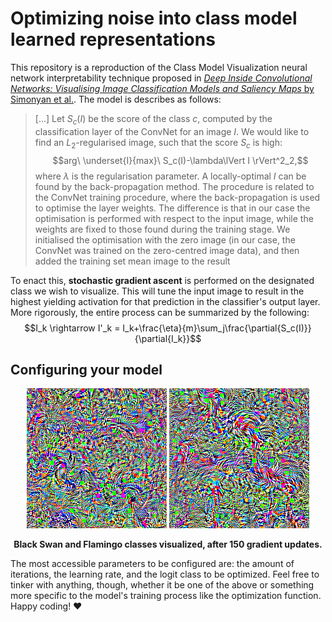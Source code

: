 # Optimizing noise into class model learned representations

This repository is a reproduction of the Class Model Visualization neural network interpretability technique proposed in [*Deep Inside Convolutional Networks: Visualising Image Classification Models and Saliency Maps* by Simonyan et al.](https://arxiv.org/abs/1312.6034). The model is describes as follows:
> [...] Let $S_c(I)$ be the score of the class $c$, computed by the classification layer of the ConvNet for an image $I$. We would like to find an $L_2$-regularised image, such that the score $S_c$ is high: $$arg\ \underset{I}{max}\ S_c(I)-\lambda\lVert I \rVert^2_2,$$where $\lambda$ is the regularisation parameter. A locally-optimal $I$ can be found by the back-propagation method. The procedure is related to the ConvNet training procedure, where the back-propagation is used to optimise the layer weights. The difference is that in our case the optimisation is performed with respect to the input image, while the weights are fixed to those found during the training stage. We initialised the optimisation with the zero image (in our case, the ConvNet was trained on the zero-centred image data), and then added the training set mean image to the result

To enact this, **stochastic gradient ascent** is performed on the designated class we wish to visualize. This will tune the input image to result in the highest yielding activation for that prediction in the classifier's output layer. More rigorously, the entire process can be summarized by the following: $$I_k \rightarrow I'_k = I_k+\frac{\eta}{m}\sum_j\frac{\partial{S_c(I)}}{\partial{I_k}}$$

## Configuring your model
<p align="center">
    <img src="results/black_swan.png"/>
    <img src="results/flamingo_class.png"/>
    <br />
    <figcaption align = "center"><b>Black Swan and Flamingo classes visualized, after 150 gradient updates.</b></figcaption>
</p>

The most accessible parameters to be configured are: the amount of iterations, the learning rate, and the logit class to be optimized. Feel free to tinker with anything, though, whether it be one of the above or something more specific to the model's training process like the optimization function. Happy coding! ❤️
